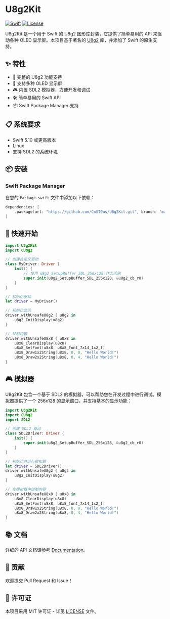 # U8g2Kit

[![Swift](https://img.shields.io/badge/Swift-5.10-orange.svg)](https://swift.org)
[![License](https://img.shields.io/badge/License-MIT-blue.svg)](LICENSE)

U8g2Kit 是一个用于 Swift 的 U8g2 图形库封装，它提供了简单易用的 API 来驱动各种 OLED 显示屏。本项目基于著名的 [U8g2](https://github.com/olikraus/u8g2) 库，并添加了 Swift 的原生支持。

## ✨ 特性

- 🚀 完整的 U8g2 功能支持
- 📱 支持多种 OLED 显示屏
- 🎮 内置 SDL2 模拟器，方便开发和调试
- 🛠 简单易用的 Swift API
- 📦 Swift Package Manager 支持

## 📋 系统要求

- Swift 5.10 或更高版本
- Linux
- 支持 SDL2 的系统环境

## 📦 安装

### Swift Package Manager

在您的 `Package.swift` 文件中添加以下依赖：

```swift
dependencies: [
    .package(url: "https://github.com/CmST0us/U8g2Kit.git", branch: "main")
]
```

## 🚀 快速开始

```swift
import U8g2Kit
import CU8g2

// 创建自定义驱动
class MyDriver: Driver {
    init() {
        // 使用 u8g2_SetupBuffer_SDL_256x128 作为示例
        super.init(u8g2_SetupBuffer_SDL_256x128, &u8g2_cb_r0)
    }
}

// 初始化驱动
let driver = MyDriver()

// 初始化显示
driver.withUnsafeU8g2 { u8g2 in
    u8g2_InitDisplay(u8g2)
}

// 绘制内容
driver.withUnsafeU8x8 { u8x8 in
    u8x8_ClearDisplay(u8x8)
    u8x8_SetFont(u8x8, u8x8_font_7x14_1x2_f)
    u8x8_Draw1x2String(u8x8, 0, 0, "Hello World!")
    u8x8_Draw2x2String(u8x8, 0, 4, "Hello World!")
}
```

## 🎮 模拟器

U8g2Kit 包含一个基于 SDL2 的模拟器，可以帮助您在开发过程中进行调试。模拟器提供了一个 256x128 的显示窗口，并支持基本的显示功能：

```swift
import U8g2Kit
import CU8g2
import SDL2

// 创建 SDL2 驱动
class SDL2Driver: Driver {
    init() {
        super.init(u8g2_SetupBuffer_SDL_256x128, &u8g2_cb_r0)
    }
}

// 初始化并运行模拟器
let driver = SDL2Driver()
driver.withUnsafeU8g2 { u8g2 in
    u8g2_InitDisplay(u8g2)
}

// 在模拟器中绘制内容
driver.withUnsafeU8x8 { u8x8 in
    u8x8_ClearDisplay(u8x8)
    u8x8_SetFont(u8x8, u8x8_font_7x14_1x2_f)
    u8x8_Draw1x2String(u8x8, 0, 0, "Hello World!")
    u8x8_Draw2x2String(u8x8, 0, 4, "Hello World!")
}
```

## 📚 文档

详细的 API 文档请参考 [Documentation](docs/API.md)。

## 🤝 贡献

欢迎提交 Pull Request 和 Issue！

## 📄 许可证

本项目采用 MIT 许可证 - 详见 [LICENSE](LICENSE) 文件。
